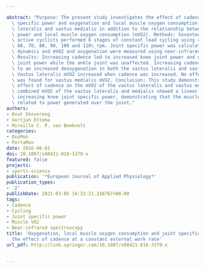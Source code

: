 ---
abstract: "Purpose: The present study investigates the effect of cadence on joint\
  \ specific power and oxygenation and local muscle oxygen consumption in the vastus\
  \ lateralis and vastus medialis in addition to the relationship between joint specific\
  \ power and local muscle oxygen consumption (mVO2). Methods: Seventeen recreationally\
  \ active cyclists performed 6 stages of constant load cycling using cadences of\
  \ 60, 70, 80, 90, 100 and 110\_rpm. Joint specific power was calculated using inverse\
  \ dynamics and mVO2 and oxygenation were measured using near-infrared spectroscopy.\
  \ Results: Increasing cadence led to increased knee joint power and decreased hip\
  \ joint power while the ankle joint was unaffected. Increasing cadence also led\
  \ to an increased deoxygenation in both the vastus lateralis and vastus medialis.\
  \ Vastus lateralis mVO2 increased when cadence was increased. No effect of cadence\
  \ was found for vastus medialis mVO2. Conclusion: This study demonstrates a different\
  \ effect of cadence on the mVO2 of the vastus lateralis and vastus medialis. The\
  \ combined mVO2 of the vastus lateralis and medialis showed a linear increase with\
  \ increasing knee joint specific power, demonstrating that the muscles combined\
  \ related to power generated over the joint."
authors:
- Knut Skovereng
- Gertjan Ettema
- Mireille C. P. van Beekvelt
categories:
- OxyMon
- PortaMon
date: 2016-06-01
doi: 10.1007/s00421-016-3379-x
featured: false
projects:
- sports-science
publication: '*European Journal of Applied Physiology*'
publication_types:
- '2'
publishDate: 2021-03-05 16:32:21.218767+00:00
tags:
- Cadence
- Cycling
- Joint specific power
- Muscle VO2
- Near-infrared spectroscopy
title: 'Oxygenation, local muscle oxygen consumption and joint specific power in cycling:
  the effect of cadence at a constant external work rate'
url_pdf: http://link.springer.com/10.1007/s00421-016-3379-x

---
